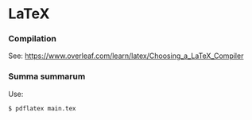 # LaTeX

### Compilation

See: https://www.overleaf.com/learn/latex/Choosing_a_LaTeX_Compiler

### Summa summarum

Use:

```
$ pdflatex main.tex
```
